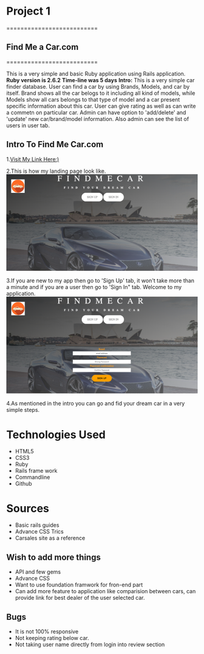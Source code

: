 # Project 1
==========================
## Find Me a Car.com
==========================

This is a very simple and basic Ruby application using Rails application.
**Ruby version is 2.6.2**
**Time-line was 5 days**
**Intro:** This is a very simple car finder database. User can find a car by using Brands, Models, and car by itself. Brand shows all the car belogs to it including all kind of models, while Models show all cars belongs to that type of model and a car present specific information about this car. User can give rating as well as can write a commetn on particular car. Admin can have option to 'add/delete' and 'update' new car/brand/model information. Also admin can see the list of users in user tab.

## Intro To Find Me Car.com 
1.[Visit My Link Here:)](https://car-application.herokuapp.com)

2.This is how my landing page look like.
![Landing Page of app](app/assets/images/landingpage.png)

3.If you are new to my app then go to 'Sign Up' tab, it won't take more than a minute and if you are a user then go to 'Sign In" tab.
Welcome to my application.
![Login page of the app](app/assets/images/loginpage.png?raw=true "Login page")

4.As mentioned in the intro you can go and fid your dream car in a very simple steps.

Technologies Used
=================
+ HTML5
+ CSS3
+ Ruby
+ Rails frame work
+ Commandline
+ Github

Sources
==================
+ Basic rails guides
+ Advance CSS Trics
+ Carsales site as a reference

## Wish to add more things

+ API and few gems
+ Advance CSS
+ Want to use foundation framwork for fron-end part
+ Can add more feature to application like comparision between cars, can provide link for best dealer of the user selected car.

## Bugs

+ It is not 100% responsive
+ Not keeping rating below car.
+ Not taking user name directly from login into review section

